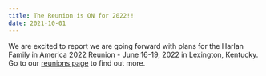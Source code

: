 ```yaml
---
title: The Reunion is ON for 2022!!
date: 2021-10-01
---
```


We are excited to report we are going forward with plans for the Harlan Family in America 2022 Reunion - June 16-19, 2022 in Lexington, Kentucky. Go to our [reunions page](/reunions) to find out more. 

